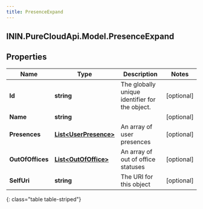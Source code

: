 ```yaml
---
title: PresenceExpand
---
```

## ININ.PureCloudApi.Model.PresenceExpand

## Properties

|Name | Type | Description | Notes|
|------------ | ------------- | ------------- | -------------|
| **Id** | **string** | The globally unique identifier for the object. | [optional] |
| **Name** | **string** |  | [optional] |
| **Presences** | [**List&lt;UserPresence&gt;**](UserPresence.html) | An array of user presences | [optional] |
| **OutOfOffices** | [**List&lt;OutOfOffice&gt;**](OutOfOffice.html) | An array of out of office statuses | [optional] |
| **SelfUri** | **string** | The URI for this object | [optional] |
{: class="table table-striped"}



